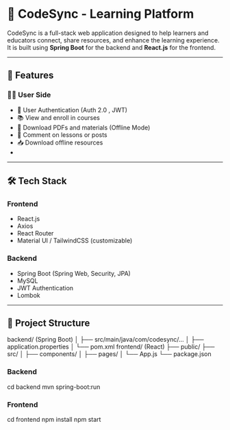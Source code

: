 # 📘 CodeSync - Learning Platform

CodeSync is a full-stack web application designed to help learners and educators connect, share resources, and enhance the learning experience. It is built using **Spring Boot** for the backend and **React.js** for the frontend.

---

## 🚀 Features

### 🧑‍🎓 User Side
- 🔐 User Authentication (Auth 2.0 , JWT)
- 📚 View and enroll in courses
- 📝 Download PDFs and materials (Offline Mode)
- 💬 Comment on lessons or posts
- 📥 Download offline resources
- 
---

## 🛠️ Tech Stack

### Frontend
- React.js
- Axios
- React Router
- Material UI / TailwindCSS (customizable)

### Backend
- Spring Boot (Spring Web, Security, JPA)
- MySQL
- JWT Authentication
- Lombok

---

## 🧱 Project Structure

backend/ (Spring Boot) │ ├── src/main/java/com/codesync/... │ ├── application.properties │ └── pom.xml 
frontend/ (React) ├── public/ ├── src/ │ ├── components/ │ ├── pages/ │ └── App.js └── package.json

### Backend

cd backend
mvn spring-boot:run

### Frontend

cd frontend
npm install
npm start
